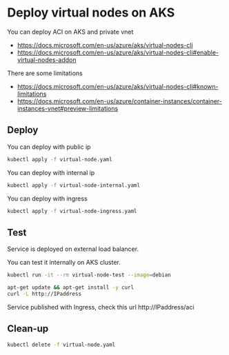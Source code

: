 # Deploy virtual nodes on AKS

You can deploy ACI on AKS and private vnet
- https://docs.microsoft.com/en-us/azure/aks/virtual-nodes-cli
- https://docs.microsoft.com/en-us/azure/aks/virtual-nodes-cli#enable-virtual-nodes-addon

There are some limitations
- https://docs.microsoft.com/en-us/azure/aks/virtual-nodes-cli#known-limitations
- https://docs.microsoft.com/en-us/azure/container-instances/container-instances-vnet#preview-limitations

## Deploy

You can deploy with public ip

```bash
kubectl apply -f virtual-node.yaml
```

You can deploy with internal ip

```bash
kubectl apply -f virtual-node-internal.yaml
```

You can deploy with ingress

```bash
kubectl apply -f virtual-node-ingress.yaml
```

## Test

Service is deployed on external load balancer.

You can test it internally on AKS cluster.

```bash
kubectl run -it --rm virtual-node-test --image=debian

apt-get update && apt-get install -y curl
curl -L http://IPaddress
```

Service published with Ingress, check this url http://IPaddress/aci

## Clean-up

```bash
kubectl delete -f virtual-node.yaml
```